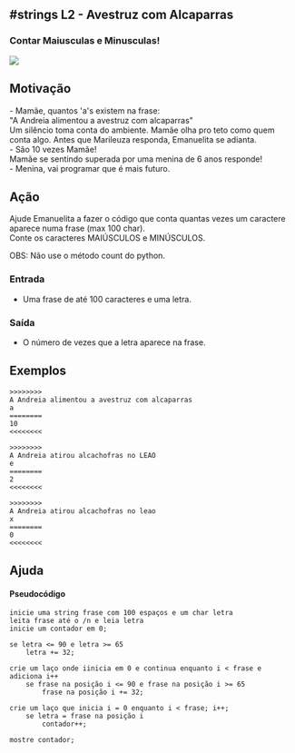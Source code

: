 ## #strings L2 - Avestruz com Alcaparras
### Contar Maiusculas e Minusculas!

![](__capa.jpg)

## Motivação

\- Mamãe, quantos 'a's existem na frase:  
"A Andreia alimentou a avestruz com alcaparras"  
Um silêncio toma conta do ambiente. Mamãe olha pro teto como quem conta algo. Antes que Marileuza responda, Emanuelita se adianta.  
\- São 10 vezes Mamãe!  
Mamãe se sentindo superada por uma menina de 6 anos responde!  
\- Menina, vai programar que é mais futuro.

## Ação

Ajude Emanuelita a fazer o código que conta quantas vezes um caractere aparece numa frase (max 100 char).  
Conte os caracteres MAIÚSCULOS e MINÚSCULOS.

OBS: Não use o método count do python.

### Entrada

*   Uma frase de até 100 caracteres e uma letra.

### Saída

*   O número de vezes que a letra aparece na frase.

## Exemplos

```
>>>>>>>>
A Andreia alimentou a avestruz com alcaparras
a
========
10
<<<<<<<<

>>>>>>>>
A Andreia atirou alcachofras no LEAO
e
========
2
<<<<<<<<

>>>>>>>>  
A Andreia atirou alcachofras no leao
x
========  
0
<<<<<<<<
```

## Ajuda
#### Pseudocódigo
```
inicie uma string frase com 100 espaços e um char letra
leita frase até o /n e leia letra
inicie um contador em 0;

se letra <= 90 e letra >= 65
    letra += 32;

crie um laço onde iinicia em 0 e continua enquanto i < frase e adiciona i++
    se frase na posição i <= 90 e frase na posição i >= 65
        frase na posição i += 32;

crie um laço que inicia i = 0 enquanto i < frase; i++;
    se letra = frase na posição i
        contador++;

mostre contador;
```
#